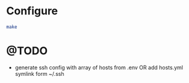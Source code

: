 # Configure

```sh
make
```

# @TODO

- generate ssh config with array of hosts from .env OR add hosts.yml symlink form ~/.ssh
